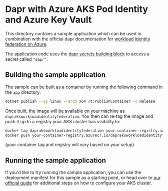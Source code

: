 # Dapr with Azure AKS Pod Identity and Azure Key Vault

This directory contains a sample application which can be used in combination with the 
official dapr documentation for [workload identity federation on Azure](https://docs.dapr.io/developing-applications/integrations/azure/azure-authentication/howto-wif/).

The application code uses the [dapr secrets building block](https://docs.dapr.io/developing-applications/building-blocks/secrets/secrets-overview/)
to access a secret called `"dapr"`.  

## Building the sample application

The sample can be built as a container by running the following command in the `app` directory:

```bash
dotnet publish --os linux --arch x64 /t:PublishContainer -c Release
```

Once built, the image will be available on your machine as `dapraksworkloadidentityfederation`.
You then can re-tag the image and push it up to a registry your AKS cluster has visibility to:

```bash
docker tag dapraksworkloadidentityfederation your-container-registry.azurecr.io/dapraksworkloadidentityfederation
docker push your-container-registry.azurecr.io/dapraksworkloadidentityfederation
```
(your container tag and registry will vary based on your setup)

## Running the sample application

If you'd like to try running the sample application, you can use the deployment manifest for this sample as a starting point, or head over to
[our official guide](https://docs.dapr.io/developing-applications/integrations/azure/azure-authentication/howto-wif/) for additional steps on how to configure your AKS cluster.
